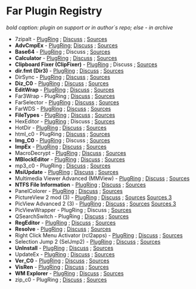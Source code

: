 # Far Plugin Registry

*bold caption: plugin on support or in author`s repo; else - in archive*

* 7zipalt - [PlugRing](https://plugring.farmanager.com/plugin.php?pid=838) ; [Discuss](https://forum.farmanager.com/viewtopic.php?f=5&t=84) ; [Sources](https://github.com/FarPluginsArchive/7zipalt)
* **AdvCmpEx** - [PlugRing](https://plugring.farmanager.com/plugin.php?pid=19); [Discuss](https://forum.farmanager.com/viewtopic.php?t=1526) ; [Sources](https://github.com/FarPlugins/AdvCmpEx)
* **Base64** - [PlugRing](https://plugring.farmanager.com/plugin.php?pid=946) ; Discuss ; [Sources](https://github.com/Maximus5/FarPlugins/tree/master/Base64)
* **Calculator** - [PlugRing](https://plugring.farmanager.com/plugin.php?pid=15) ; [Discuss](https://forum.farmanager.com/viewtopic.php?t=4196&start=300) ; [Sources](https://github.com/FarPlugins/Calculator)
* **Clipboard Fixer (ClipFixer)** - [PlugRing](https://plugring.farmanager.com/plugin.php?pid=789) ; Discuss ; [Sources](https://github.com/Maximus5/FarPlugins/tree/master/ClipFixer)
* **dir.fmt (Dir3)** - [PlugRing](https://plugring.farmanager.com/plugin.php?pid=315) ; [Discuss](http://forum.farmanager.com/viewtopic.php?p=36961#p36961) ; [Sources](https://github.com/Maximus5/FarPlugins/tree/master/Dir_b3)
* DirSync - [PlugRing](https://plugring.farmanager.com/plugin.php?pid=788) ; [Discuss](https://forum.farmanager.com/viewtopic.php?t=6503&start=15) ; [Sources](https://github.com/FarPluginsArchive/farplug-Maximus-archive/tree/master/DirSync)
* **Diz_C0** - [PlugRing](https://plugring.farmanager.com/plugin.php?pid=947) ; [Discuss](http://forum.farmanager.com/viewtopic.php?f=8&t=5474) ; [Sources](https://github.com/Maximus5/FarPlugins/tree/master/Col0/diz_c0)
* **EditWrap** - [PlugRing](https://plugring.farmanager.com/plugin.php?pid=951) ; [Discuss](https://forum.farmanager.com/viewtopic.php?f=5&t=6587) ; [Sources](https://github.com/Maximus5/FarPlugins/tree/master/EditWrap)
* Far3Wrap - PlugRing ; [Discuss](https://forum.farmanager.com/viewtopic.php?f=8&t=6407) ; [Sources](https://github.com/FarPluginsArchive/farplug-Maximus-archive/tree/master/Far3Wrap)
* FarSelector - [PlugRing](https://plugring.farmanager.com/plugin.php?pid=846) ; [Discuss](https://forum.farmanager.com/viewtopic.php?f=11&t=5161&p=59888) ; [Sources](https://github.com/FarPluginsArchive/farplug-Maximus-archive/tree/master/FarSelector)
* FarWDS - [PlugRing](https://plugring.farmanager.com/plugin.php?pid=793) ; [Discuss](https://forum.farmanager.com/viewtopic.php?f=5&t=5444) ; [Sources](https://github.com/FarPluginsArchive/farplug-Maximus-archive/tree/master/FarWDS)
* **FileTypes** - [PlugRing](https://plugring.farmanager.com/plugin.php?pid=835) ; [Discuss](https://forum.farmanager.com/viewtopic.php?f=5&t=5319) ; [Sources](https://github.com/Maximus5/FarPlugins/tree/master/FileTypes)
* HexEditor - [PlugRing](https://plugring.farmanager.com/plugin.php?pid=120) ; Discuss ; [Sources](https://github.com/FarPluginsArchive/far-hex-edit)
* HotDir - [PlugRing](https://plugring.farmanager.com/plugin.php?pid=522) ; [Discuss](https://forum.farmanager.com/viewtopic.php?f=5&t=2533) ; [Sources](https://github.com/FarPluginsArchive/farplug-alvls/tree/master/hotdir)
* html_c0 - PlugRing ; [Discuss](http://forum.farmanager.com/viewtopic.php?f=8&t=5469) ; [Sources](https://github.com/FarPluginsArchive/column_c0)
* **Img_C0** - [PlugRing](https://plugring.farmanager.com/plugin.php?pid=971) ; Discuss ; [Sources](https://github.com/Maximus5/FarPlugins/tree/master/Col0/img_c0)
* **ImpEx** - [PlugRing](https://plugring.farmanager.com/plugin.php?pid=790) ; [Discuss](https://forum.farmanager.com/viewtopic.php?f=5&t=4996) ; [Sources](https://github.com/Maximus5/FarPlugins/tree/master/ImpEx)
* MacroDecrypt - [PlugRing](https://plugring.farmanager.com/plugin.php?pid=798) ; [Discuss](https://forum.farmanager.com/viewtopic.php?f=5&t=3099) ; [Sources](https://github.com/FarPluginsArchive/farplug-alvls/tree/master/MacroDecrypt)
* **MBlockEditor** - [PlugRing](https://plugring.farmanager.com/plugin.php?pid=791) ; [Discuss](https://forum.farmanager.com/viewtopic.php?p=38291#p38291) ; [Sources](https://github.com/Maximus5/FarPlugins/tree/master/MBlockEditor)
* mp3_c0 - PlugRing ; [Discuss](https://forum.farmanager.com/viewtopic.php?f=8&t=5466&p=64349) ; [Sources](https://github.com/FarPluginsArchive/farplug-Maximus-archive/tree/master/Col0host/mp3_c0)
* **MsiUpdate** - [PlugRing](https://plugring.farmanager.com/plugin.php?pid=892) ; [Discuss](http://forum.farmanager.com/viewtopic.php?t=4844) ; [Sources](https://sourceforge.net/p/farplugs/code/HEAD/tree/chupakabra_farplug/msiupdate/)
* Multimedia Viewer Advanced (MMView) - [PlugRing](https://plugring.farmanager.com/plugin.php?pid=797) ; [Discuss](https://forum.farmanager.com/viewtopic.php?f=5&t=6973) ; [Sources](https://github.com/FarPluginsArchive/farplug-Maximus-archive/tree/master/MMView)
* **NTFS File Information** - [PlugRing](https://plugring.farmanager.com/plugin.php?pid=904) ; [Discuss](http://forum.farmanager.com/viewtopic.php?t=2051) ; [Sources](https://sourceforge.net/p/farplugs/code/HEAD/tree/chupakabra_farplug/ntfsfile/)
* PanelColorer - [PlugRing](https://plugring.farmanager.com/plugin.php?pid=845) ; [Discuss](https://forum.farmanager.com/viewtopic.php?f=5&t=5703&p=77876) ; [Sources](https://github.com/FarPluginsArchive/farplug-Maximus-archive/tree/master/PanelColorer)
* PictureView 2 mod (3) - [PlugRing](https://plugring.farmanager.com/plugin.php?pid=787) ; [Discuss](https://forum.farmanager.com/viewtopic.php?f=5&t=5420) ; [Sources](https://github.com/FarPluginsArchive/farplug-Maximus-archive/tree/master/PicView) [Sources 3](https://github.com/FarPluginsArchive/farplug-Maximus-archive/tree/master/PicView3)
* PicView Advanced 2 (3) - [PlugRing](http://plugring.farmanager.com/plugin.php?pid=697) ; [Discuss](https://forum.farmanager.com/viewtopic.php?f=5&t=5821) ; [Sources](https://github.com/FarPluginsArchive/farplug-alvls/tree/master/picviewadv2) [Sources 3](https://github.com/FarPluginsArchive/farplug-alvls/tree/master/picviewadv3)
* PicViewWrapper - PlugRing ; Discuss ; [Sources](https://github.com/FarPluginsArchive/farplug-Maximus-archive/tree/master/PicViewWrapper)
* QSearchSwitch - PlugRing ; [Discuss](https://forum.farmanager.com/viewtopic.php?p=94614#p94614) ; [Sources](https://github.com/FarPluginsArchive/farplug-Maximus-archive/tree/master/QSearchSwitch)
* **RegEditor** - [PlugRing](https://plugring.farmanager.com/plugin.php?pid=792) ; [Discuss](https://forum.farmanager.com/viewtopic.php?f=5&t=5543) ; [Sources](https://github.com/Maximus5/FarPlugins/tree/master/RegEditor)
* **Resolve** - [PlugRing](https://plugring.farmanager.com/plugin.php?pid=948) ; [Discuss](https://forum.farmanager.com/viewtopic.php?t=6994) ; [Sources](https://github.com/Maximus5/FarPlugins/tree/master/Resolve)
* Right Click Menu Activator (rcl2apps) - [PlugRing](https://plugring.farmanager.com/plugin.php?pid=440) ; [Discuss](https://forum.farmanager.com/viewtopic.php?f=5&t=5451) ; [Sources](https://github.com/FarPluginsArchive/farplug-alvls/tree/master/rcl2apps)
* Selection Jump 2 (SelJmp2) - [PlugRing](https://plugring.farmanager.com/plugin.php?pid=517) ; [Discuss](https://forum.farmanager.com/viewtopic.php?f=5&t=2641) ; [Sources](https://github.com/FarPluginsArchive/farplug-alvls/tree/master/SelJmp2)
* **UnInstall** - [PlugRing](https://plugring.farmanager.com/plugin.php?pid=698) ; [Discuss](https://forum.farmanager.com/viewtopic.php?t=3597) ; [Sources](https://github.com/FarPlugins/UnInstall)
* UpdateEx - [PlugRing](https://plugring.farmanager.com/plugin.php?pid=905) ; [Discuss](https://forum.farmanager.com/viewtopic.php?f=5&t=7817) ; [Sources](https://github.com/FarPluginsArchive/farplug-alvls/tree/master/updateex)
* **Ver_C0** - [PlugRing](https://plugring.farmanager.com/plugin.php?pid=795) ; [Discuss](https://forum.farmanager.com/viewtopic.php?t=5467) ; [Sources](https://github.com/Maximus5/FarPlugins/tree/master/Col0/ver_c0)
* **VisRen** - [PlugRing](https://plugring.farmanager.com/plugin.php?pid=801) ; [Discuss](https://forum.farmanager.com/viewtopic.php?f=11&t=2810) ; [Sources](https://github.com/FarPlugins/VisRen)
* **WM Explorer** - [PlugRing](https://plugring.farmanager.com/plugin.php?pid=895) ; [Discuss](https://forum.farmanager.com/viewtopic.php?t=2827) ; [Sources](https://sourceforge.net/p/farplugs/code/HEAD/tree/chupakabra_farplug/wmexplorer)
* zip_c0 - PlugRing ; [Discuss](http://forum.farmanager.com/viewtopic.php?f=8&t=5472) ; [Sources](https://github.com/FarPluginsArchive/column_c0)